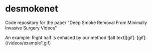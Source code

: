# desmokenet
Code repository for the paper "Deep Smoke Removal From Minimally Invasive Surgery Videos"

An example: Right half is enhaced by our method ![alt text][gif]:
[gif]: (/videos/example1.gif)


